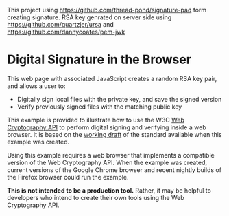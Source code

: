 This project using https://github.com/thread-pond/signature-pad form  creating  signature.
RSA key genrated on server side using
https://github.com/quartzjer/ursa and https://github.com/dannycoates/pem-jwk

Digital Signature in the Browser
================================

This web page with associated JavaScript creates a random RSA
key pair, and allows a user to:

* Digitally sign local files with the private key, and save the signed version
* Verify previously signed files with the matching public key

This example is provided to illustrate how to use the W3C
[Web Cryptography API](http://www.w3.org/TR/WebCryptoAPI/ "API Draft")
to perform digital signing and verifying inside a web browser. It is based
on the [working draft](http://www.w3.org/TR/2014/WD-WebCryptoAPI-20140325/ "Dated Working Draft")
of the standard available when this example was created.

Using this example requires a web browser that implements a compatible version
of the Web Cryptography API. When the example was created, current versions of
the Google Chrome browser and recent nightly builds of the Firefox browser could
run the example.

**This is not intended to be a production tool.** Rather, it may
be helpful to developers who intend to create their own tools using
the Web Cryptography API.


